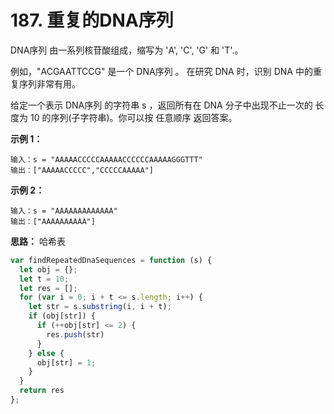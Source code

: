 # 187. 重复的DNA序列

DNA序列 由一系列核苷酸组成，缩写为 'A', 'C', 'G' 和 'T'.。

例如，"ACGAATTCCG" 是一个 DNA序列 。
在研究 DNA 时，识别 DNA 中的重复序列非常有用。

给定一个表示 DNA序列 的字符串 s ，返回所有在 DNA 分子中出现不止一次的 长度为 10 的序列(子字符串)。你可以按 任意顺序 返回答案。


**示例 1：**
```
输入：s = "AAAAACCCCCAAAAACCCCCCAAAAAGGGTTT"
输出：["AAAAACCCCC","CCCCCAAAAA"]
```
**示例 2：**
```
输入：s = "AAAAAAAAAAAAA"
输出：["AAAAAAAAAA"]
```

**思路：** 哈希表

```js
var findRepeatedDnaSequences = function (s) {
  let obj = {};
  let t = 10;
  let res = [];
  for (var i = 0; i + t <= s.length; i++) {
    let str = s.substring(i, i + t);
    if (obj[str]) {
      if (++obj[str] <= 2) {
        res.push(str)
      }
    } else {
      obj[str] = 1;
    }
  }
  return res
};
```